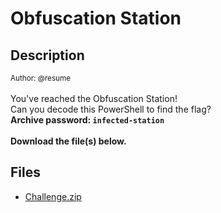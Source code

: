 # Obfuscation Station

## Description

<small>Author: @resume</small><br><br>You've reached the Obfuscation Station! <br>  Can you decode this PowerShell to find the flag? <br> <b>Archive password: <code>infected-station</code></b> <br><br> <b>Download the file(s) below.</b> 


## Files

* [Challenge.zip](files/Challenge.zip)

